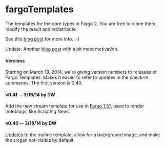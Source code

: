 fargoTemplates
==============

The templates for the core types in Fargo 2. You are free to clone them, modify the result and redistribute. 

See this <a href="http://fargo.io/blog/2014/02/01/templatesInGithub.html">blog post</a> for more info. ;-)

Update: Another <a href="http://scripting.com/2014/03/07/myTemplatesAreOpenSource.html">blog post</a> with a bit more motivation. 

#### Versions

Starting on March 18, 2014, we're giving version numbers to releases of Fargo Templates. Makes it easier to refer to updates in the check-in summaries. The first version is 0.40.

#### v0.41 -- 3/19/14 by DW

Add the new stream template for use in <a href="http://fargo.io/blog/2014/03/18/testingFargo151.html">Fargo 1.51</a>, used to render noteblogs, like Scripting News.

#### v0.40 -- 3/18/14 by DW

<a href="http://fargo.io/blog/2014/03/18/updatedOutlineTemplate.html">Updates</a> to the outline template, allow for a background image, and make the slogan not-visible by default. 
